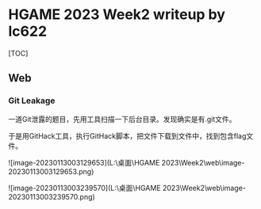 # HGAME 2023 Week2 writeup by lc622

[TOC]

## Web

### Git Leakage

一道Git泄露的题目，先用工具扫描一下后台目录。发现确实是有.git文件。

于是用GitHack工具，执行GitHack脚本，把文件下载到文件中，找到包含flag文件。

![image-20230113003129653](L:\桌面\HGAME 2023\Week2\web\image-20230113003129653.png)

![image-20230113003239570](L:\桌面\HGAME 2023\Week2\web\image-20230113003239570.png)

